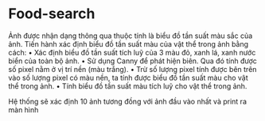 # Food-search
Ảnh được nhận dạng thông qua thuộc tính là biểu đồ tần suất màu sắc của ảnh.
Tiến hành xác định biểu đồ tần suất màu của vật thể trong ảnh bằng cách:
•	Xác định biểu đồ tần suất tích luỹ của 3 màu đỏ, xanh lá, xanh nước biển của toàn bộ ảnh. 
•	Sử dụng Canny để phát hiện biên. Qua đó tính được số pixel nằm ở vị trí nền (màu trắng). 
•	Trừ số lượng pixel tính được bên trên vào số lượng pixel có màu nền, ta tính được biểu đồ tần suất màu cho vật thể trong ảnh. 
•	Tính biểu đồ tần suất màu tích luỹ cho vật thể trong ảnh.


Hệ thống sẽ xác định 10 ảnh tương đồng với ảnh đầu vào nhất và print ra màn hình
